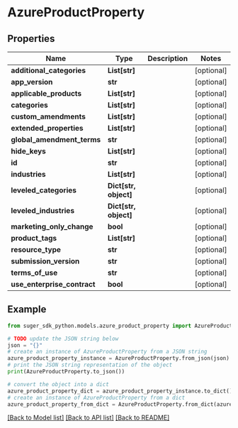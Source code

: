 # AzureProductProperty


## Properties

Name | Type | Description | Notes
------------ | ------------- | ------------- | -------------
**additional_categories** | **List[str]** |  | [optional] 
**app_version** | **str** |  | [optional] 
**applicable_products** | **List[str]** |  | [optional] 
**categories** | **List[str]** |  | [optional] 
**custom_amendments** | **List[str]** |  | [optional] 
**extended_properties** | **List[str]** |  | [optional] 
**global_amendment_terms** | **str** |  | [optional] 
**hide_keys** | **List[str]** |  | [optional] 
**id** | **str** |  | [optional] 
**industries** | **List[str]** |  | [optional] 
**leveled_categories** | **Dict[str, object]** |  | [optional] 
**leveled_industries** | **Dict[str, object]** |  | [optional] 
**marketing_only_change** | **bool** |  | [optional] 
**product_tags** | **List[str]** |  | [optional] 
**resource_type** | **str** |  | [optional] 
**submission_version** | **str** |  | [optional] 
**terms_of_use** | **str** |  | [optional] 
**use_enterprise_contract** | **bool** |  | [optional] 

## Example

```python
from suger_sdk_python.models.azure_product_property import AzureProductProperty

# TODO update the JSON string below
json = "{}"
# create an instance of AzureProductProperty from a JSON string
azure_product_property_instance = AzureProductProperty.from_json(json)
# print the JSON string representation of the object
print(AzureProductProperty.to_json())

# convert the object into a dict
azure_product_property_dict = azure_product_property_instance.to_dict()
# create an instance of AzureProductProperty from a dict
azure_product_property_from_dict = AzureProductProperty.from_dict(azure_product_property_dict)
```
[[Back to Model list]](../README.md#documentation-for-models) [[Back to API list]](../README.md#documentation-for-api-endpoints) [[Back to README]](../README.md)


